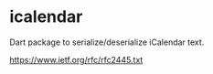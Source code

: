 # icalendar

Dart package to serialize/deserialize iCalendar text.

https://www.ietf.org/rfc/rfc2445.txt
